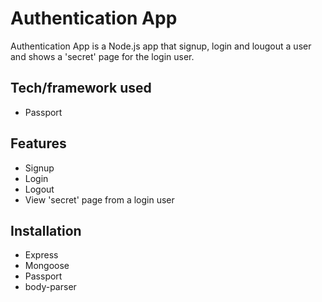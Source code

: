 # Authentication App 
Authentication App is a Node.js app that signup, login and lougout a user and shows a 'secret' page for the login user.

## Tech/framework used
* Passport

## Features
* Signup
* Login
* Logout
* View 'secret' page from a login user

## Installation
* Express
* Mongoose
* Passport
* body-parser

